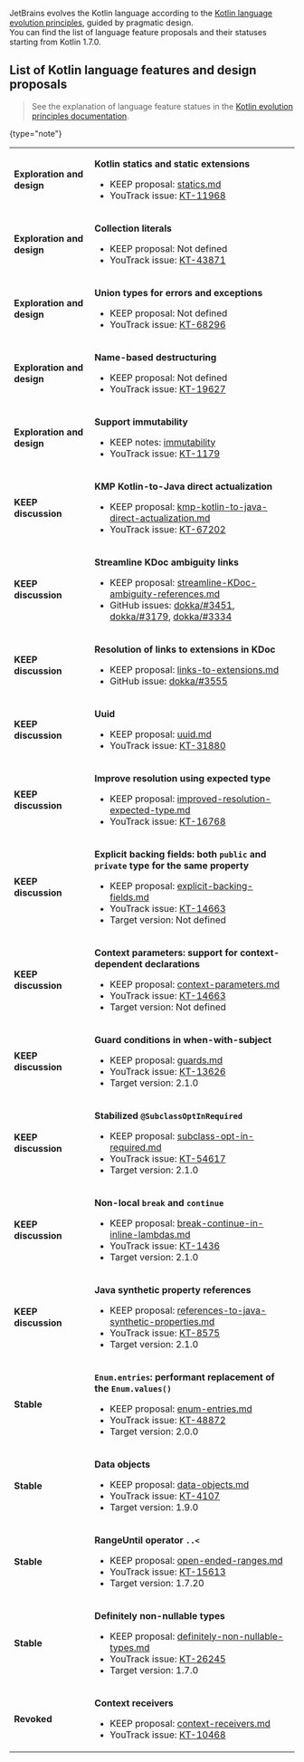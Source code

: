 [//]: # (title: Kotlin language features and proposals)
[//]: # (description: Learn about the lifecycle of Kotlin features. 
The page contains the full list of Kotlin language features and design proposals.)

JetBrains evolves the Kotlin language according to the [Kotlin language evolution principles](kotlin-evolution-principles.md),
guided by pragmatic design.  
You can find the list of language feature proposals and their statuses starting from Kotlin 1.7.0.

## List of Kotlin language features and design proposals

> See the explanation of language feature statues in the 
> [Kotlin evolution principles documentation](kotlin-evolution-principles.md#pre-stable-features).
> 
{type="note"}

<tabs>
<tab id="all-proposals" title="All">

<!-- <include include-id="all-proposals" src="all-proposals.xml"/> -->

<chunk id="source">
<table header-style="left">

<!-- EXPLORATION AND DESIGN BLOCK -->

<tr filter="exploration-and-design">
<td>

**Exploration and design**

</td>
<td>

**Kotlin statics and static extensions**

* KEEP proposal: [statics.md](https://github.com/Kotlin/KEEP/blob/statics/proposals/statics.md)
* YouTrack issue: [KT-11968](https://youtrack.jetbrains.com/issue/KT-11968)

</td>
</tr>

<tr filter="exploration-and-design">
<td>

**Exploration and design**

</td>
<td>

**Collection literals**

* KEEP proposal: Not defined
* YouTrack issue: [KT-43871](https://youtrack.jetbrains.com/issue/KT-43871)

</td>
</tr>

<tr filter="exploration-and-design">
<td>

**Exploration and design**

</td>
<td>

**Union types for errors and exceptions**

* KEEP proposal: Not defined
* YouTrack issue: [KT-68296](https://youtrack.jetbrains.com/issue/KT-68296)

</td>
</tr>

<tr filter="exploration-and-design">
<td>

**Exploration and design**

</td>
<td>

**Name-based destructuring**

* KEEP proposal: Not defined
* YouTrack issue: [KT-19627](https://youtrack.jetbrains.com/issue/KT-19627)

</td>
</tr>

<tr filter="exploration-and-design">
<td>

**Exploration and design**

</td>
<td>

**Support immutability**

* KEEP notes: [immutability](https://github.com/Kotlin/KEEP/blob/master/notes/value-classes.md#immutability-and-value-classes)
* YouTrack issue: [KT-1179](https://youtrack.jetbrains.com/issue/KT-1179)

</td>
</tr>

<!-- END OF EXPLORATION AND DESIGN BLOCK -->

<!-- KEEP DISCUSSION BLOCK -->

<tr filter="keep">
<td>

**KEEP discussion**

</td>
<td>

**KMP Kotlin-to-Java direct actualization**

* KEEP proposal: [kmp-kotlin-to-java-direct-actualization.md](https://github.com/Kotlin/KEEP/blob/kotlin-to-java-direct-actualization/proposals/kmp-kotlin-to-java-direct-actualization.md)
* YouTrack issue: [KT-67202](https://youtrack.jetbrains.com/issue/KT-67202)

</td>
</tr>

<tr filter="keep">
<td>

**KEEP discussion**

</td>
<td>

**Streamline KDoc ambiguity links**

* KEEP proposal: [streamline-KDoc-ambiguity-references.md](https://github.com/Kotlin/KEEP/blob/kdoc/Streamline-KDoc-ambiguity-references/proposals/kdoc/streamline-KDoc-ambiguity-references.md)
* GitHub issues: [dokka/#3451](https://github.com/Kotlin/dokka/issues/3451), [dokka/#3179](https://github.com/Kotlin/dokka/issues/3179), [dokka/#3334](https://github.com/Kotlin/dokka/issues/3334)

</td>
</tr>

<tr filter="keep">
<td>

**KEEP discussion**

</td>
<td>

**Resolution of links to extensions in KDoc**

* KEEP proposal: [links-to-extensions.md](https://github.com/Kotlin/KEEP/blob/kdoc/extension-links/proposals/kdoc/links-to-extensions.md)
* GitHub issue: [dokka/#3555](https://github.com/Kotlin/dokka/issues/3555)

</td>
</tr>

<tr filter="keep">
<td>

**KEEP discussion**

</td>
<td>

**Uuid**

* KEEP proposal: [uuid.md](https://github.com/Kotlin/KEEP/blob/uuid/proposals/stdlib/uuid.md)
* YouTrack issue: [KT-31880](https://youtrack.jetbrains.com/issue/KT-31880)

</td>
</tr>

<tr filter="keep">
<td>

**KEEP discussion**

</td>
<td>

**Improve resolution using expected type**

* KEEP proposal: [improved-resolution-expected-type.md](https://github.com/Kotlin/KEEP/blob/improved-resolution-expected-type/proposals/improved-resolution-expected-type.md)
* YouTrack issue: [KT-16768](https://youtrack.jetbrains.com/issue/KT-16768)

</td>
</tr>

<tr filter="keep">
<td>

**KEEP discussion**

</td>
<td>

**Explicit backing fields: both `public` and `private` type for the same property**

* KEEP proposal: [explicit-backing-fields.md](https://github.com/Kotlin/KEEP/blob/explicit-backing-fields-re/proposals/explicit-backing-fields.md)
* YouTrack issue: [KT-14663](https://youtrack.jetbrains.com/issue/KT-14663)
* Target version: Not defined

</td>
</tr>

<tr filter="keep">
<td>

**KEEP discussion**

</td>
<td>

**Context parameters: support for context-dependent declarations**

* KEEP proposal: [context-parameters.md](https://github.com/Kotlin/KEEP/blob/context-parameters/proposals/context-parameters.md)
* YouTrack issue: [KT-14663](https://youtrack.jetbrains.com/issue/KT-10468)
* Target version: Not defined

</td>
</tr>

<tr filter="keep">
<td>

**KEEP discussion**

</td>
<td>

**Guard conditions in when-with-subject**

* KEEP proposal: [guards.md](https://github.com/Kotlin/KEEP/blob/guards/proposals/guards.md)
* YouTrack issue: [KT-13626](https://youtrack.jetbrains.com/issue/KT-13626)
* Target version: 2.1.0

</td>
</tr>

<tr filter="keep">
<td>

**KEEP discussion**

</td>
<td>

**Stabilized `@SubclassOptInRequired`**

* KEEP proposal: [subclass-opt-in-required.md](https://github.com/Kotlin/KEEP/blob/master/proposals/subclass-opt-in-required.md)
* YouTrack issue: [KT-54617](https://youtrack.jetbrains.com/issue/KT-54617)
* Target version: 2.1.0

</td>
</tr>
<tr filter="keep">
<td>

**KEEP discussion**

</td>
<td>

**Non-local `break` and `continue`**

* KEEP proposal: [break-continue-in-inline-lambdas.md](https://github.com/Kotlin/KEEP/blob/master/proposals/break-continue-in-inline-lambdas.md)
* YouTrack issue: [KT-1436](https://youtrack.jetbrains.com/issue/KT-1436)
* Target version: 2.1.0

</td>
</tr>

<tr filter="keep">
<td>

**KEEP discussion**

</td>
<td>

**Java synthetic property references**

* KEEP proposal: [references-to-java-synthetic-properties.md](https://github.com/Kotlin/KEEP/blob/master/proposals/references-to-java-synthetic-properties.md)
* YouTrack issue: [KT-8575](https://youtrack.jetbrains.com/issue/KT-8575)
* Target version: 2.1.0

</td>
</tr>

<!-- END OF KEEP DISCUSSION BLOCK -->

<!-- IN PREVIEW BLOCK -->

<!-- END OF IN PREVIEW BLOCK -->

<!-- STABLE BLOCK -->

<tr filter="stable">
<td>

**Stable**

</td>
<td>

**`Enum.entries`: performant replacement of the `Enum.values()`**

* KEEP proposal: [enum-entries.md](https://github.com/Kotlin/KEEP/blob/master/proposals/enum-entries.md)
* YouTrack issue: [KT-48872](https://youtrack.jetbrains.com/issue/KT-48872)
* Target version: 2.0.0

</td>
</tr>

<tr filter="stable">
<td>

**Stable**

</td>
<td>

**Data objects**

* KEEP proposal: [data-objects.md](https://github.com/Kotlin/KEEP/blob/master/proposals/data-objects.md)
* YouTrack issue: [KT-4107](https://youtrack.jetbrains.com/issue/KT-4107)
* Target version: 1.9.0

</td>
</tr>

<tr filter="stable">
<td>

**Stable**

</td>
<td>

**RangeUntil operator `..<`**

* KEEP proposal: [open-ended-ranges.md](https://github.com/kotlin/KEEP/blob/open-ended-ranges/proposals/open-ended-ranges.md)
* YouTrack issue: [KT-15613](https://youtrack.jetbrains.com/issue/KT-15613)
* Target version: 1.7.20

</td>
</tr>

<tr filter="stable">
<td>

**Stable**

</td>
<td>

**Definitely non-nullable types**

* KEEP proposal: [definitely-non-nullable-types.md](https://github.com/Kotlin/KEEP/blob/master/proposals/definitely-non-nullable-types.md)
* YouTrack issue: [KT-26245](https://youtrack.jetbrains.com/issue/KT-26245)
* Target version: 1.7.0

</td>
</tr>

<!-- END OF STABLE BLOCK -->

<!-- REVOKED BLOCK -->

<tr filter="revoked">
<td>

**Revoked**

</td>
<td>

**Context receivers**

* KEEP proposal: [context-receivers.md](https://github.com/Kotlin/KEEP/blob/master/proposals/context-receivers.md)
* YouTrack issue: [KT-10468](https://youtrack.jetbrains.com/issue/KT-10468)

</td>
</tr>

</table>
</chunk>

<!-- END OF REVOKED BLOCK -->

</tab>

<tab id="exploration-and-design" title="Exploration and design">

<include include-id="source" use-filter="empty,exploration-and-design" src="kotlin-language-features-and-proposals.md"/>

</tab>

<tab id="keep-preparation" title="KEEP discussion">

<include include-id="source" use-filter="empty,keep" src="kotlin-language-features-and-proposals.md"/>

</tab>

<tab id="in-preview" title="In preview">

<include include-id="source" use-filter="empty,in-preview" src="kotlin-language-features-and-proposals.md"/>

</tab>

<tab id="stable" title="Stable">

<include include-id="source" use-filter="empty,stable" src="kotlin-language-features-and-proposals.md"/>

</tab>

<tab id="revoked" title="Revoked">

<include include-id="source" use-filter="empty,revoked" src="kotlin-language-features-and-proposals.md"/>

</tab>
</tabs>